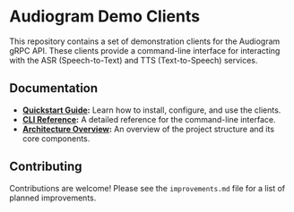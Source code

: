 # Audiogram Demo Clients

This repository contains a set of demonstration clients for the Audiogram gRPC API. These clients provide a command-line interface for interacting with the ASR (Speech-to-Text) and TTS (Text-to-Speech) services.

## Documentation

- **[Quickstart Guide](docs/quickstart.md):** Learn how to install, configure, and use the clients.
- **[CLI Reference](docs/cli.md):** A detailed reference for the command-line interface.
- **[Architecture Overview](docs/architecture.md):** An overview of the project structure and its core components.

## Contributing

Contributions are welcome! Please see the `improvements.md` file for a list of planned improvements.

